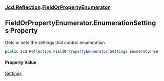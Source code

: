 ### [Jcd.Reflection](Jcd.Reflection.md 'Jcd.Reflection').[FieldOrPropertyEnumerator](Jcd.Reflection.FieldOrPropertyEnumerator.md 'Jcd.Reflection.FieldOrPropertyEnumerator')

## FieldOrPropertyEnumerator.EnumerationSettings Property

Gets or sets the settings that control enumeration.

```csharp
public Jcd.Reflection.FieldOrPropertyEnumerator.Settings EnumerationSettings { get; set; }
```

#### Property Value
[Settings](Jcd.Reflection.FieldOrPropertyEnumerator.Settings.md 'Jcd.Reflection.FieldOrPropertyEnumerator.Settings')